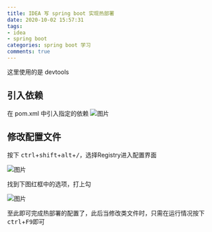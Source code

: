 ```yaml
---
title: IDEA 写 spring boot 实现热部署
date: 2020-10-02 15:57:31
tags: 
- idea
- spring boot 
categories: spring boot 学习
comments: true
---
```


这里使用的是 devtools

<!-- more -->

## 引入依赖

在 pom.xml 中引入指定的依赖
![图片](img1.png)

## 修改配置文件

按下 <kbd>ctrl</kbd>+<kbd>shift</kbd>+<kbd>alt</kbd>+<kbd>/</kbd>，选择Registry进入配置界面

![图片](img2.png)

找到下图红框中的选项，打上勾

![图片](img3.png)

至此即可完成热部署的配置了，此后当修改类文件时，只需在运行情况按下 <kbd>ctrl</kbd>+<kbd>F9</kbd>即可
